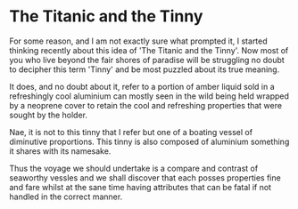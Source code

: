 # The Titanic and the Tinny

For some reason, and I am not exactly sure what prompted it, I started thinking recently about this idea of 'The Titanic and the Tinny'. Now most of you who live beyond the fair shores of paradise will be struggling no doubt to decipher this term 'Tinny' and be most puzzled about its true meaning.

It does, and no doubt about it, refer to a portion of amber liquid sold in a refreshingly cool aluminium can mostly seen in the wild being held wrapped by a neoprene cover to retain the cool and refreshing properties that were sought by the holder.

Nae, it is not to this tinny that I refer but one of a boating vessel of diminutive proportions. This tinny is also composed of aluminium something it shares with its namesake.

Thus the voyage we should undertake is a compare and contrast of seaworthy vessles and we shall discover that each posses properties fine and fare whilst at the sane time having attributes that can be fatal if not handled in the correct manner.


